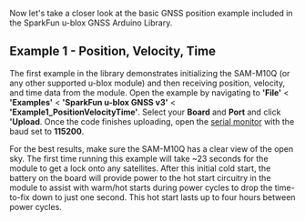 Now let's take a closer look at the basic GNSS position example included in the SparkFun u-blox GNSS Arduino Library.

## Example 1 - Position, Velocity, Time

The first example in the library demonstrates initializing the SAM-M10Q (or any other supported u-blox module) and then receiving position, velocity, and time data from the module. Open the example by navigating to <b>'File'</b> < <b>'Examples'</b> < <b>'SparkFun u-blox GNSS v3'</b> < <b>'Example1_PositionVelocityTime'</b>. Select your <b>Board</b> and <b>Port</b> and click <b>'Upload</b>. Once the code finishes uploading, open the [serial monitor](https://learn.sparkfun.com/tutorials/terminal-basics) with the baud set to <b>115200</b>.

For the best results, make sure the SAM-M10Q has a clear view of the open sky. The first time running this example will take ~23 seconds for the module to get a lock onto any satellites. After this initial cold start, the battery on the board will provide power to the hot start circuitry in the module to assist with warm/hot starts during power cycles to drop the time-to-fix down to just one second. This hot start lasts up to four hours between power cycles.

